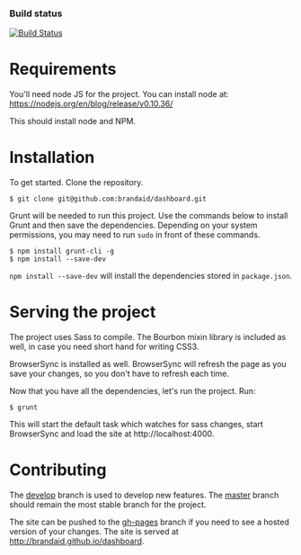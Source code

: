 ### Build status
[![Build Status](https://travis-ci.org/brandaid/dashboard.svg?branch=master)](https://travis-ci.org/brandaid/dashboard)

# Requirements
You'll need node JS for the project. You can install node at:
https://nodejs.org/en/blog/release/v0.10.36/

This should install node and NPM.

# Installation
To get started. Clone the repository.
```shell
$ git clone git@github.com:brandaid/dashboard.git
```
Grunt will be needed to run this project. Use the commands below to install Grunt and then save the dependencies. Depending on your system permissions, you may need to run `sudo` in front of these commands.
```shell
$ npm install grunt-cli -g
$ npm install --save-dev
```

`npm install --save-dev` will install the dependencies stored in `package.json`.

# Serving the project
The project uses Sass to compile. The Bourbon mixin library is included as well, in case you need short hand for writing CSS3.

BrowserSync is installed as well. BrowserSync will refresh the page as you save your changes, so you don't have to refresh each time.

Now that you have all the dependencies, let's run the project. Run:
```shell
$ grunt
```

This will start the default task which watches for sass changes, start BrowserSync and load the site at http://localhost:4000.

# Contributing
The [develop](https://github.com/brandaid/dashboard/tree/develop) branch is used to develop new features. The [master](https://github.com/brandaid/dashboard/tree/master) branch should remain the most stable branch for the project.

The site can be pushed to the [gh-pages](https://github.com/brandaid/dashboard/tree/gh-pages) branch if you need to see a hosted version of your changes. The site is served at http://brandaid.github.io/dashboard.

